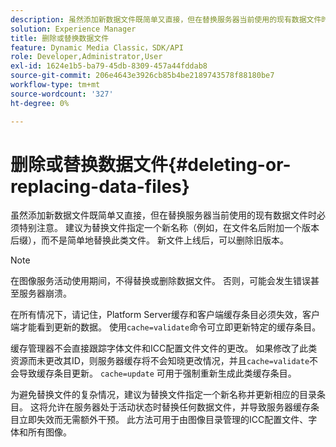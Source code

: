 ```yaml
---
description: 虽然添加新数据文件既简单又直接，但在替换服务器当前使用的现有数据文件时必须特别注意。 建议为替换文件指定一个新名称（例如，在文件名后附加一个版本后缀），而不是简单地替换此类文件。 新文件上线后，可以删除旧版本。
solution: Experience Manager
title: 删除或替换数据文件
feature: Dynamic Media Classic，SDK/API
role: Developer,Administrator,User
exl-id: 1624e1b5-ba79-45db-8309-457a44fddab8
source-git-commit: 206e4643e3926cb85b4be2189743578f88180be7
workflow-type: tm+mt
source-wordcount: '327'
ht-degree: 0%

---
```


# 删除或替换数据文件{#deleting-or-replacing-data-files}

虽然添加新数据文件既简单又直接，但在替换服务器当前使用的现有数据文件时必须特别注意。 建议为替换文件指定一个新名称（例如，在文件名后附加一个版本后缀），而不是简单地替换此类文件。 新文件上线后，可以删除旧版本。

>[!NOTE]
>
>在图像服务活动使用期间，不得替换或删除数据文件。 否则，可能会发生错误甚至服务器崩溃。

在所有情况下，请记住，Platform Server缓存和客户端缓存条目必须失效，客户端才能看到更新的数据。 使用`cache=validate`命令可立即更新特定的缓存条目。

缓存管理器不会直接跟踪字体文件和ICC配置文件文件的更改。 如果修改了此类资源而未更改其ID，则服务器缓存将不会知晓更改情况，并且`cache=validate`不会导致缓存条目更新。 `cache=update` 可用于强制重新生成此类缓存条目。

为避免替换文件的复杂情况，建议为替换文件指定一个新名称并更新相应的目录条目。 这将允许在服务器处于活动状态时替换任何数据文件，并导致服务器缓存条目立即失效而无需额外干预。 此方法可用于由图像目录管理的ICC配置文件、字体和所有图像。

